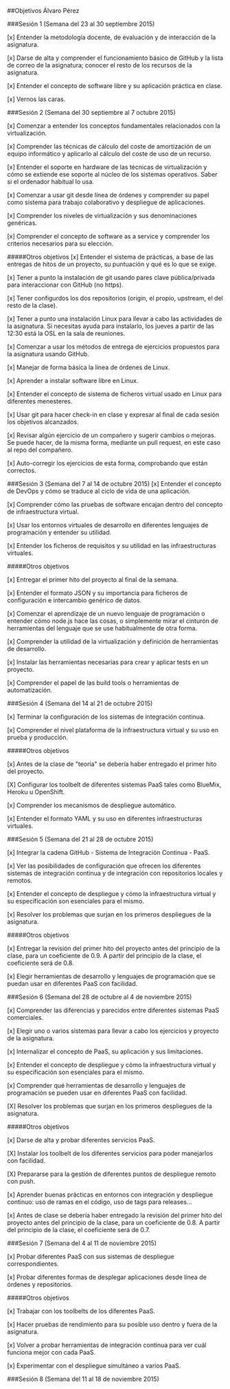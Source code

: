 ##Objetivos Álvaro Pérez

###Sesión 1 (Semana del 23 al 30 septiembre 2015)

[x] Entender la metodología docente, de evaluación y de interacción de la asignatura.

[x] Darse de alta y comprender el funcionamiento básico de GitHub y la lista de correo de la asignatura; conocer el resto de los recursos de la asignatura.

[x] Entender el concepto de software libre y su aplicación práctica en clase.

[x] Vernos las caras.


###Sesión 2 (Semana del 30 septiembre al 7 octubre 2015)

[x] Comenzar a entender los conceptos fundamentales relacionados con la virtualización.

[x] Comprender las técnicas de cálculo del coste de amortización de un equipo informático y aplicarlo                    al cálculo del coste de uso de un recurso.

[x] Entender el soporte en hardware de las técnicas de virtualización y cómo se extiende ese soporte al núcleo de los sistemas operativos. Saber si el ordenador habitual lo usa.

[x] Comenzar a usar git desde línea de órdenes y comprender su papel como sistema para trabajo colaborativo y despliegue de aplicaciones.

[x] Comprender los niveles de virtualización y sus denominaciones genéricas.

[x] Comprender el concepto de software as a service y comprender los criterios necesarios para su elección.

#####Otros objetivos
[x] Entender el sistema de prácticas, a base de las entregas de hitos de un proyecto, su puntuación y qué es lo que se exige.
    
[x] Tener a punto la instalación de git usando pares clave pública/privada para interaccionar con GitHub (no https).

[x] Tener configurdos los dos repositorios (origin, el propio, upstream, el del resto de la clase).

[x] Tener a punto una instalación Linux para llevar a cabo las actividades de la asignatura. Si necesitas ayuda para instalarlo, los jueves a partir de las 12:30 está la OSL en la sala de reuniones.

[x] Comenzar a usar los métodos de entrega de ejercicios propuestos para la asignatura usando GitHub.

[x] Manejar de forma básica la línea de órdenes de Linux.

[x] Aprender a instalar software libre en Linux.

[x] Entender el concepto de sistema de ficheros virtual usado en Linux para diferentes menesteres.
    
[x] Usar git para hacer check-in en clase y expresar al final de cada sesión los objetivos alcanzados.

[x] Revisar algún ejercicio de un compañero y sugerir cambios o mejoras. Se puede hacer, de la misma forma, mediante un pull request, en este caso al repo del compañero.

[x] Auto-corregir los ejercicios de esta forma, comprobando que están correctos.


###Sesión 3 (Semana del 7 al 14 de octubre 2015)
[x] Entender el concepto de DevOps y cómo se traduce al ciclo de vida de una aplicación.

[x] Comprender cómo las pruebas de software encajan dentro del concepto de infraestructura virtual.

[x] Usar los entornos virtuales de desarrollo en diferentes lenguajes de programación y entender su utilidad.

[x] Entender los ficheros de requisitos y su utilidad en las infraestructuras virtuales.

#####Otros objetivos

[x] Entregar el primer hito del proyecto al final de la semana.

[x] Entender el formato JSON y su importancia para ficheros de configuración e intercambio genérico de datos.

[x] Comenzar el aprendizaje de un nuevo lenguaje de programación o entender cómo node.js hace las cosas, o simplemente mirar el cinturón de herramientas del lenguaje que se use habitualmente de otra forma.

[x] Comprender la utilidad de la virtualización y definición de herramientas de desarrollo.

[x] Instalar las herramientas necesarias para crear y aplicar tests en un proyecto.

[x] Comprender el papel de las build tools o herramientas de automatización.

###Sesión 4 (Semana del 14 al 21 de octubre 2015)

[x] Terminar la configuración de los sistemas de integración continua.
    
[x] Comprender el nivel plataforma de la infraestructura virtual y su uso en prueba y producción.

#####Otros objetivos

[x] Antes de la clase de "teoría" se debería haber entregado el primer hito del proyecto.

[X] Configurar los toolbelt de diferentes sistemas PaaS tales como BlueMix, Heroku u OpenShift.

[x] Comprender los mecanismos de despliegue automático.
    
[x] Entender el formato YAML y su uso en diferentes infraestructuras virtuales.


###Sesión 5 (Semana del 21 al 28 de octubre 2015)

[x] Integrar la cadena GitHub - Sistema de Integración Continua - PaaS.
    
[x] Ver las posibilidades de configuración que ofrecen los diferentes sistemas de integración continua y de integración con repositorios locales y remotos.

[x] Entender el concepto de despliegue y cómo la infraestructura virtual y su especificación son esenciales para el mismo.

[x] Resolver los problemas que surjan en los primeros despliegues de la asignatura.

#####Otros objetivos

[x] Entregar la revisión del primer hito del proyecto antes del principio de la clase, para un coeficiente de 0.9. A partir del principio de la clase, el coeficiente será de 0.8.

[x] Elegir herramientas de desarrollo y lenguajes de programación que se puedan usar en diferentes PaaS con facilidad.

###Sesión 6 (Semana del 28 de octubre al 4 de noviembre 2015)

[x] Comprender las diferencias y parecidos entre diferentes sistemas PaaS comerciales.
    
[x] Elegir uno o varios sistemas para llevar a cabo los ejercicios y proyecto de la asignatura.
    
[x] Internalizar el concepto de PaaS, su aplicación y sus limitaciones.
    
[x] Entender el concepto de despliegue y cómo la infraestructura virtual y su especificación son esenciales para el mismo.

[x] Comprender qué herramientas de desarrollo y lenguajes de programación se pueden usar en diferentes PaaS con facilidad.
    
[X] Resolver los problemas que surjan en los primeros despliegues de la asignatura.

#####Otros objetivos

[x] Darse de alta y probar diferentes servicios PaaS.
    
[X] Instalar los toolbelt de los diferentes servicios para poder manejarlos con facilidad.
    
[X] Prepararse para la gestión de diferentes puntos de despliegue remoto con push.
    
[x] Aprender buenas prácticas en entornos con integración y despliegue continuo: uso de ramas en el código, uso de tags para releases...
    
[x] Antes de clase se debería haber entregado la revisión del primer hito del proyecto antes del principio de la clase, para un coeficiente de 0.8. A partir 	 del principio de la clase, el coeficiente será de 0.7.

###Sesión 7 (Semana del 4 al 11 de noviembre 2015)

[x] Probar diferentes PaaS con sus sistemas de despliegue correspondientes.

[x] Probar diferentes formas de desplegar aplicaciones desde línea de órdenes y repositorios.

#####Otros objetivos

[x] Trabajar con los toolbelts de los diferentes PaaS.
    
[x] Hacer pruebas de rendimiento para su posible uso dentro y fuera de la asignatura.
    
[x] Volver a probar herramientas de integración continua para ver cuál funciona mejor con cada PaaS.
    
[x] Experimentar con el despliegue simultáneo a varios PaaS.

###Sesión 8 (Semana del 11 al 18 de noviembre 2015)






